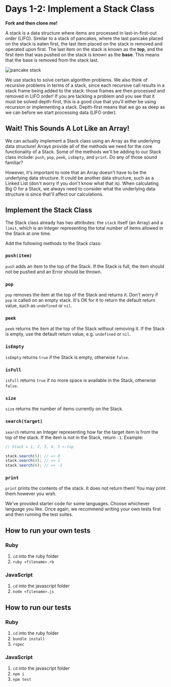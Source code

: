 # Days 1-2: Implement a Stack Class

**Fork and then clone me!**

A stack is a data structure where items are processed in last-in-first-out order (LIFO). Similar to a stack of pancakes, where the last pancake placed on the stack is eaten first, the last item placed on the stack is removed and operated upon first. The last item on the stack is known as the **top**, and the first item that was pushed on the stack is known as the **base**. This means that the base is removed from the stack last.

![pancake stack](https://curriculum-content.s3.amazonaws.com/data-structures-and-algorithms/what-is-a-stack/pancakes.png)

We use stacks to solve certain algorithm problems. We also think of recursive problems in terms of a stack, since each recursive call results in a stack frame being added to the stack: those frames are then processed and removed in LIFO order! If you are tackling a problem and you see that it must be solved depth-first, this is a good clue that you'll either be using recursion or implementing a stack. Depth-first means that we go as deep as we can before we start processing data (LIFO order).

## Wait! This Sounds A Lot Like an Array!

We can actually implement a Stack class using an Array as the underlying data structure! Arrays provide all of the methods we need for the core functionality of a Stack. Some of the methods we'll be adding to our Stack class include: `push`, `pop`, `peek`, `isEmpty`, and `print`. Do any of those sound familiar?

However, it's important to note that an Array doesn't have to be the underlying data structure. It could be another data structure, such as a Linked List (don't worry if you don't know what that is). When calculating Big O for a Stack, we always need to consider what the underlying data structure is since that'll affect our calculations.

## Implement the Stack Class

The Stack class already has two attributes: the `stack` itself (an Array) and a `limit`, which is an Integer representing the total number of items allowed in the Stack at one time.

Add the following methods to the Stack class:

### `push(item)`

`push` adds an item to the top of the Stack. If the Stack is full, the item should not be pushed and an Error should be thrown.

### `pop`

`pop` removes the item at the top of the Stack and returns it. Don't worry if `pop` is called on an empty stack. It's OK for it to return the default return value, such as `undefined` or `nil`.

### `peek`

`peek` returns the item at the top of the Stack without removing it. If the Stack is empty, use the default return value, e.g. `undefined` or `nil`.

### `isEmpty`

`isEmpty` returns `true` if the Stack is empty, otherwise `false`.

### `isFull`

`isFull` returns `true` if no more space is available in the Stack, otherwise `false`.

### `size`

`size` returns the number of items currently on the Stack.

### `search(target)`

`search` returns an Integer representing how far the target item is from the top of the stack. If the item is not in the Stack, return `-1`. Example:

```js
// Stack = 1, 2, 3, 4, 5 <-top

stack.search(5); // => 0
stack.search(4); // => 1
stack.search(6); // => -1
```

### `print`

`print` prints the contents of the stack. It does not return them! You may print them however you wish.

We've provided starter code for some languages. Choose whichever language you like. Once again, we recommend writing your own tests first and then running the test suites.

## How to run your own tests

### Ruby

1. `cd` into the ruby folder
2. `ruby <filename>.rb`

### JavaScript

1. `cd` into the javascript folder
2. `node <filename>.js`

## How to run our tests

### Ruby

1. `cd` into the ruby folder
2. `bundle install`
3. `rspec`

### JavaScript

1. `cd` into the javascript folder
2. `npm i`
3. `npm test`
